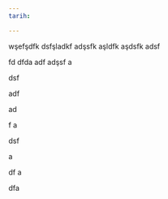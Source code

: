 ```yaml
---
tarih: 

---
```

wşefşdfk dsfşladkf adşsfk aşldfk aşdsfk adsf

fd dfda adf adşsf a

dsf 

adf

 ad

f a

dsf

 a

df a

dfa